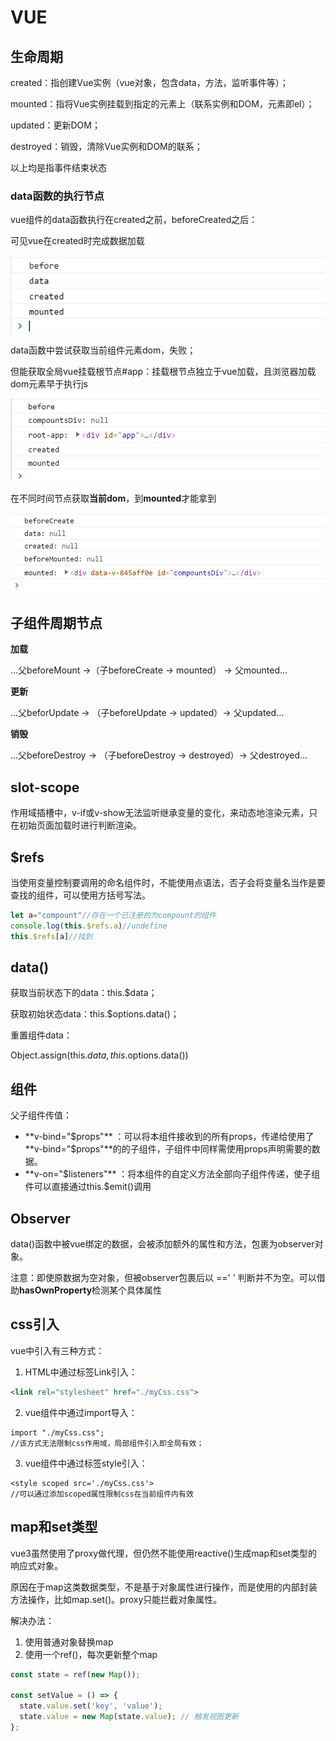 # VUE

## 生命周期

created：指创建Vue实例（vue对象，包含data，方法，监听事件等）；

mounted：指将Vue实例挂载到指定的元素上（联系实例和DOM，元素即el）；

updated：更新DOM；

destroyed：销毁，清除Vue实例和DOM的联系；

以上均是指事件结束状态

### data函数的执行节点

vue组件的data函数执行在created之前，beforeCreated之后：

可见vue在created时完成数据加载

![js-1.1 2021-07-17](https://github.com/For-JHao/For-JHao.github.io/blob/main/myNote/note/learningNotes/img/js/1.1%202021-07-17.png?raw=true)

data函数中尝试获取当前组件元素dom，失败；

但能获取全局vue挂载根节点#app：挂载根节点独立于vue加载，且浏览器加载dom元素早于执行js

![js-1.2 2021-07-17](https://github.com/For-JHao/For-JHao.github.io/blob/main/myNote/note/learningNotes/img/js/1.2%202021-07-17.png?raw=true)

在不同时间节点获取**当前dom**，到**mounted**才能拿到

![1.3](https://github.com/For-JHao/For-JHao.github.io/blob/main/myNote/note/learningNotes/img/js/1.3%202021-07-17.png?raw=true)

## 子组件周期节点

**加载**

...父beforeMount ->（子beforeCreate -> mounted） -> 父mounted...

**更新**

...父beforUpdate -> （子beforeUpdate -> updated）-> 父updated...

**销毁**

...父beforeDestroy -> （子beforeDestroy -> destroyed）-> 父destroyed...

## slot-scope

作用域插槽中，v-if或v-show无法监听继承变量的变化，来动态地渲染元素，只在初始页面加载时进行判断渲染。

## $refs

当使用变量控制要调用的命名组件时，不能使用点语法，否子会将变量名当作是要查找的组件，可以使用方括号写法。

```javascript
let a="compount"//存在一个已注册的为compount的组件
console.log(this.$refs.a)//undefine
this.$refs[a]//找到
```

## data()

获取当前状态下的data：this.$data；

获取初始状态data：this.$options.data()；

重置组件data：

Object.assign(this.$data, this.$options.data())

## 组件

父子组件传值：

- **v-bind="$props"** ：可以将本组件接收到的所有props，传递给使用了**v-bind="$props"**的的子组件，子组件中同样需使用props声明需要的数据。
- **v-on="$listeners"** ：将本组件的自定义方法全部向子组件传递，使子组件可以直接通过this.$emit()调用

## Observer

data()函数中被vue绑定的数据，会被添加额外的属性和方法，包裹为observer对象。

注意：即使原数据为空对象，但被observer包裹后以 =='  ' 判断并不为空。可以借助**hasOwnProperty**检测某个具体属性

## css引入

vue中引入有三种方式：

1. HTML中通过标签Link引入：

```html
<link rel="stylesheet" href="./myCss.css">
```

2. vue组件中通过import导入：

```vue
import "./myCss.css";
//该方式无法限制css作用域，局部组件引入即全局有效；
```

3. vue组件中通过标签style引入：

```vue
<style scoped src='./myCss.css'>
//可以通过添加scoped属性限制css在当前组件内有效
```



## map和set类型

vue3虽然使用了proxy做代理，但仍然不能使用reactive()生成map和set类型的响应式对象。

原因在于map这类数据类型，不是基于对象属性进行操作，而是使用的内部封装方法操作，比如map.set()。proxy只能拦截对象属性。

解决办法：

1. 使用普通对象替换map
2. 使用一个ref()，每次更新整个map

```js
const state = ref(new Map());

const setValue = () => {
  state.value.set('key', 'value');
  state.value = new Map(state.value); // 触发视图更新
};
```


